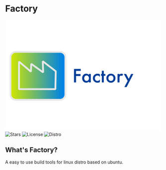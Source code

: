 # Factory

![Factory-Logo](./factory.png)
![Stars](https://img.shields.io/github/stars/SASAKN/Factory?style=for-the-badge)
![License](https://img.shields.io/github/license/SASAKN/Factory?style=for-the-badge)
![Distro](https://img.shields.io/badge/Ubuntu-2234e.svg?logo=ubuntu&style=for-the-badge)

## What's Factory?

A easy to use build tools for linux distro based on ubuntu.
